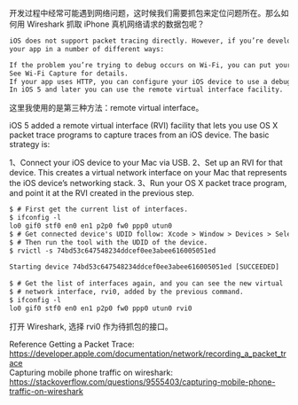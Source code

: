 开发过程中经常可能遇到网络问题，这时候我们需要抓包来定位问题所在。那么如何用 Wireshark 抓取 iPhone 真机网络请求的数据包呢？
  ```xml
  iOS does not support packet tracing directly. However, if you’re developing for iOS you can take a packet trace of 
  your app in a number of different ways:

  If the problem you’re trying to debug occurs on Wi-Fi, you can put your iOS device on a test Wi-Fi network. 
See Wi-Fi Capture for details.
  If your app uses HTTP, you can configure your iOS device to use a debugging HTTP proxy (such as Charles HTTP Proxy).
  In iOS 5 and later you can use the remote virtual interface facility.
  ```
  
  这里我使用的是第三种方法：remote virtual interface。

iOS 5 added a remote virtual interface (RVI) facility that lets you use OS X packet trace programs to capture traces from an iOS device. The basic strategy is:

1、Connect your iOS device to your Mac via USB.
2、Set up an RVI for that device. This creates a virtual network interface on your Mac that represents the iOS device’s networking stack.
3、Run your OS X packet trace program, and point it at the RVI created in the previous step.

```xml
$ # First get the current list of interfaces.
$ ifconfig -l
lo0 gif0 stf0 en0 en1 p2p0 fw0 ppp0 utun0
$ # Get connected device's UDID follow: Xcode > Window > Devices > Select connected device > identifier
$ # Then run the tool with the UDID of the device.
$ rvictl -s 74bd53c647548234ddcef0ee3abee616005051ed
 
Starting device 74bd53c647548234ddcef0ee3abee616005051ed [SUCCEEDED]
 
$ # Get the list of interfaces again, and you can see the new virtual
$ # network interface, rvi0, added by the previous command.
$ ifconfig -l
lo0 gif0 stf0 en0 en1 p2p0 fw0 ppp0 utun0 rvi0
```


打开 Wireshark, 选择 rvi0 作为待抓包的接口。

Reference
Getting a Packet Trace:<br/>
https://developer.apple.com/documentation/network/recording_a_packet_trace<br/>
Capturing mobile phone traffic on wireshark:<br/>
https://stackoverflow.com/questions/9555403/capturing-mobile-phone-traffic-on-wireshark
